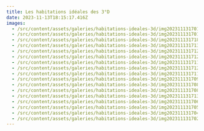 ```yaml
---
title: Les habitations idéales des 3°D
date: 2023-11-13T18:15:17.416Z
images:
  - /src/content/assets/galeries/habitations-ideales-3d/img20231113170129-grande.jpeg
  - /src/content/assets/galeries/habitations-ideales-3d/img20231113170102-grande.jpeg
  - /src/content/assets/galeries/habitations-ideales-3d/img20231113171811-grande.jpeg
  - /src/content/assets/galeries/habitations-ideales-3d/img20231113171339-grande.jpeg
  - /src/content/assets/galeries/habitations-ideales-3d/img20231113171251-grande.jpeg
  - /src/content/assets/galeries/habitations-ideales-3d/img20231113171232-grande.jpeg
  - /src/content/assets/galeries/habitations-ideales-3d/img20231113171129-grande.jpeg
  - /src/content/assets/galeries/habitations-ideales-3d/img20231113171217-grande.jpeg
  - /src/content/assets/galeries/habitations-ideales-3d/img20231113171159-grande.jpeg
  - /src/content/assets/galeries/habitations-ideales-3d/img20231113170941-grande.jpeg
  - /src/content/assets/galeries/habitations-ideales-3d/img20231113170823-grande.jpeg
  - /src/content/assets/galeries/habitations-ideales-3d/img20231113170817-grande.jpeg
  - /src/content/assets/galeries/habitations-ideales-3d/img20231113171311-grande.jpeg
  - /src/content/assets/galeries/habitations-ideales-3d/img20231113170655-grande.jpeg
  - /src/content/assets/galeries/habitations-ideales-3d/img20231113170534-grande.jpeg
  - /src/content/assets/galeries/habitations-ideales-3d/img20231113170456-grande.jpeg
  - /src/content/assets/galeries/habitations-ideales-3d/img20231113170256-grande.jpeg
---
```

